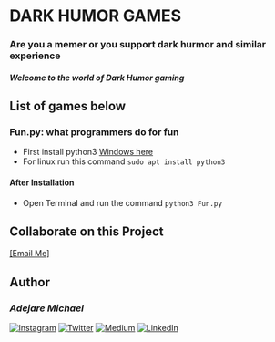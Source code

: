 # DARK HUMOR GAMES

### Are you a memer or you support dark hurmor and similar experience
##### Welcome to the world of Dark Humor gaming

## List of games below

### Fun.py: what programmers do for fun
- First install python3
[Windows here](https://www.python.org/downloads/)
- For linux run this command `sudo apt install python3`
#### After Installation
- Open Terminal and run the command `python3 Fun.py`


## Collaborate on this Project
[[Email Me]](mailto:shellterminal0@gmail.com)


## Author
### _Adejare Michael_

[![Instagram](https://img.shields.io/badge/follow%20me%20on-instagram-red)](https://www.instagram.com/shell.terminal)
[![Twitter](https://img.shields.io/badge/follow%20on-twitter-blue)](https://twitter.com/shell_terminal)
[![Medium](https://img.shields.io/badge/follow%20on-medium-dark)](https://medium.com/@shell-terminal)
[![LinkedIn](https://img.shields.io/badge/connect%20on-linkedin-87CEEB)](https://linkedin.com/in/metromaniageek)
